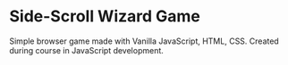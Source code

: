 # Side-Scroll Wizard Game
Simple browser game made with Vanilla JavaScript, HTML, CSS.
Created during course in JavaScript development.
